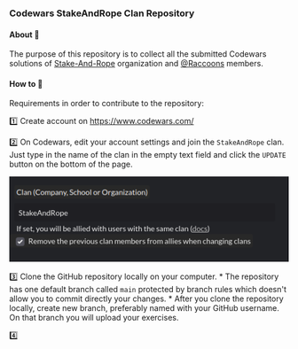 ### Codewars StakeAndRope Clan Repository

#### About 🔖
The purpose of this repository is to collect all the submitted Codewars solutions of [Stake-And-Rope](https://github.com/Stake-And-Rope) organization and [@Raccoons](https://github.com/orgs/Stake-And-Rope/teams/raccoons) members.

#### How to 📖
Requirements in order to contribute to the repository:

:one: Create account on https://www.codewars.com/

:two: On Codewars, edit your account settings and join the `StakeAndRope` clan. Just type in the name of the clan in the empty text field and click the `UPDATE` button on the bottom of the page.

![clan-example](https://github.com/Stake-And-Rope/codewars-clan/blob/main/images/Pasted%20image%2020230625104911.png)

:three: Clone the GitHub repository locally on your computer.
	* The repository has one default branch called `main` protected by branch rules which doesn't allow you to commit directly your changes.
	* After you clone the repository locally, create new branch, preferably named with your GitHub username. On that branch you will upload your exercises.

:four: